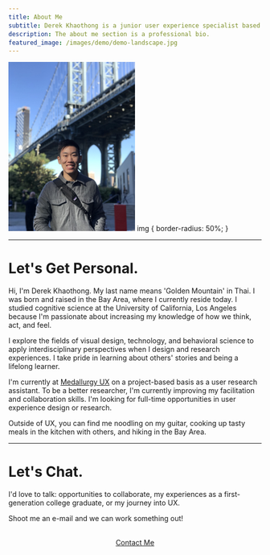 ```yaml
---
title: About Me
subtitle: Derek Khaothong is a junior user experience specialist based in the SF Bay Area.
description: The about me section is a professional bio.
featured_image: /images/demo/demo-landscape.jpg
---
```


<img src="/images/Self.png" alt="Self" width="50%" height="50%" />
img {
  border-radius: 50%;
}

---

# Let's Get Personal.

Hi, I'm Derek Khaothong. My last name means 'Golden Mountain' in Thai.
I was born and raised in the Bay Area, where I currently reside today. I studied cognitive science at the University of California, Los Angeles because I'm passionate about increasing my knowledge of how we think, act, and feel.


I explore the fields of visual design, technology, and behavioral science to apply interdisciplinary perspectives when I design and research experiences. I take pride in learning about others' stories and being a lifelong learner.


I'm currently at [Medallurgy UX](http://medallurgy.com) on a project-based basis as a user research assistant. To be a better researcher, I'm currently improving my facilitation and collaboration skills. I'm looking for full-time opportunities in user experience design or research.


Outside of UX, you can find me noodling on my guitar, cooking up tasty meals in the kitchen with others, and hiking in the Bay Area. 


---

# Let's Chat.

I'd love to talk: opportunities to collaborate, my experiences as a first-generation college graduate, or my journey into UX.


Shoot me an e-mail and we can work something out!  


 <br> 
<div style="text-align:center;">
    <a href="mailto:dkhaothong@ucla.edu" class="button button--large">Contact Me</a>
</div>
